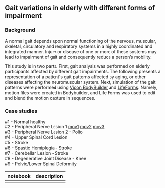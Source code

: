 ## Gait variations in elderly with different forms of impairment

### Background
A normal gait depends upon normal functioning of the nervous, muscular, skeletal, circulatory and respiratory systems in a highly coordinated and integrated manner. Injury or disease of one or more of these systems may lead to impairment of gait and consequently reduce a person’s mobility. 

This study is in two parts. First, gait analysis was performed on elderly participants affected by different gait impairments. The following presents a representation of a patient's gait patterns affected by aging, or other diseases affecting the neuromuscular system. 
Next, simulation of the gait patterns were performed using [Vicon BodyBuilder](https://www.vicon.com/software/bodybuilder/) and [LifeForms](http://www.credo-interactive.com/products/lifeforms/lf_4-0_studio.html). Namely, motion files were created in Bodybuilder, and Life Forms was used to edit and blend the motion capture in sequences.

### Case studies
#1 - Normal healthy
<br> #2 - Peripheral Nerve Lesion 1 [mov1](https://github.com/doscsy12/gait_impairments/blob/main/videos/s1-1.mov)	[mov2](https://github.com/doscsy12/gait_impairments/blob/main/videos/s1-2.mov)	[mov3](https://github.com/doscsy12/gait_impairments/blob/main/videos/s1-map.mov)
<br> #3 - Peripheral Nerve Lesion 2 - Polio
<br> #4 - Upper Spinal Cord Lesion
<br> #5 - Stroke
<br> #6 - Spastic Hemiplegia - Stroke
<br> #7 - Cerebellar Lesion - Stroke
<br> #8 - Degenerative Joint Disease - Knee
<br> #9 - Pelvic/Lower Spinal Deformity


| notebook                | description |
|-------------------------|--------------|
|       |  |





